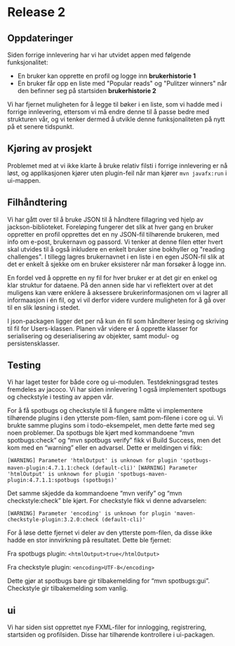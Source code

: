 # Release 2

## Oppdateringer 
Siden forrige innlevering har vi har utvidet appen med følgende funksjonalitet:
- En bruker kan opprette en profil og logge inn **brukerhistorie 1**
- En bruker får opp en liste med "Popular reads" og "Pulitzer winners" når den befinner seg på startsiden **brukerhistorie 2**

Vi har fjernet muligheten for å legge til bøker i en liste, som vi hadde med i forrige innlevering, ettersom vi må endre denne til å passe bedre med strukturen vår, og vi tenker dermed å utvikle denne funksjonaliteten på nytt på et senere tidspunkt. 

## Kjøring av prosjekt
Problemet med at vi ikke klarte å bruke relativ filsti i forrige innlevering er nå løst, og applikasjonen kjører uten plugin-feil når man kjører `mvn javafx:run` i ui-mappen.

## Filhåndtering
Vi har gått over til å bruke JSON til å håndtere fillagring ved hjelp av jackson-biblioteket. Foreløping fungerer  det slik at hver gang en bruker oppretter en profil opprettes det en ny JSON-fil tilhørende brukeren, med info om e-post, brukernavn og passord. Vi tenker at denne filen etter hvert skal utvides til å også inkludere en enkelt bruker sine bokhyller og "reading challenges". I tillegg lagres brukernavnet i en liste i en egen JSON-fil slik at det er enkelt å sjekke om en bruker eksisterer når man forsøker å logge inn.

En fordel ved å opprette en ny fil for hver bruker er at det gir en enkel og klar struktur for dataene. På den annen side har vi reflektert over at det muligens kan være enklere å aksessere brukerinformasjonen om vi lagrer all informaasjon i én fil, og vi vil derfor videre vurdere muligheten for å gå over til en slik løsning i stedet.

I json-packagen ligger det per nå kun én fil som håndterer lesing og skriving til fil for Users-klassen. Planen vår videre er å opprette klasser for serialisering og deserialisering av objekter, samt modul- og persistensklasser.

## Testing 
Vi har laget tester for både core og ui-modulen. Testdekningsgrad testes fremdeles av jacoco. Vi har siden innlevering 1 også implementert spotbugs og checkstyle i testing av appen vår.

For å få spotbugs og checkstyle til å fungere måtte vi implementere tilhørende plugins i den ytterste pom-filen, samt pom-filene i core og ui. Vi brukte samme plugins som i todo-eksempelet, men dette førte med seg noen problemer. Da spotbugs ble kjørt med kommandoene “mvn spotbugs:check” og “mvn spotbugs verify” fikk vi Build Success, men det kom med en “warning” eller en advarsel. Dette er meldingen vi fikk: 

`[WARNING] Parameter 'htmlOutput' is unknown for plugin 'spotbugs-maven-plugin:4.7.1.1:check (default-cli)'`
`[WARNING] Parameter 'htmlOutput' is unknown for plugin 'spotbugs-maven-plugin:4.7.1.1:spotbugs (spotbugs)'`

Det samme skjedde da kommandoene “mvn verify” og “mvn checkstyle:check” ble kjørt. For checkstyle fikk vi denne advarselen: 

`[WARNING] Parameter 'encoding' is unknown for plugin 'maven-checkstyle-plugin:3.2.0:check (default-cli)'`

For å løse dette fjernet vi deler av den ytterste pom-filen, da disse ikke hadde en stor innvirkning på resultatet. Dette ble fjernet: 

Fra spotbugs plugin:
`<htmlOutput>true</htmlOutput>`

Fra checkstyle plugin:
`<encoding>UTF-8</encoding>`

Dette gjør at spotbugs bare gir tilbakemelding for “mvn spotbugs:gui”. Checkstyle gir tilbakemelding som vanlig.

## ui
Vi har siden sist opprettet nye FXML-filer for innlogging, registrering, startsiden og profilsiden. Disse har tilhørende kontrollere i ui-packagen.




